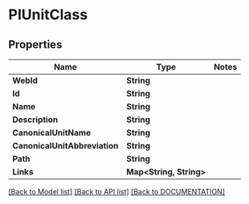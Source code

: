 # PIUnitClass

## Properties
Name | Type | Notes
------------ | ------------- | -------------
**WebId** | **String**
**Id** | **String**
**Name** | **String**
**Description** | **String**
**CanonicalUnitName** | **String**
**CanonicalUnitAbbreviation** | **String**
**Path** | **String**
**Links** | **Map<String, String>**

[[Back to Model list]](../../DOCUMENTATION.md#documentation-for-models) [[Back to API list]](../../DOCUMENTATION.md#documentation-for-api-endpoints) [[Back to DOCUMENTATION]](../../DOCUMENTATION.md)
